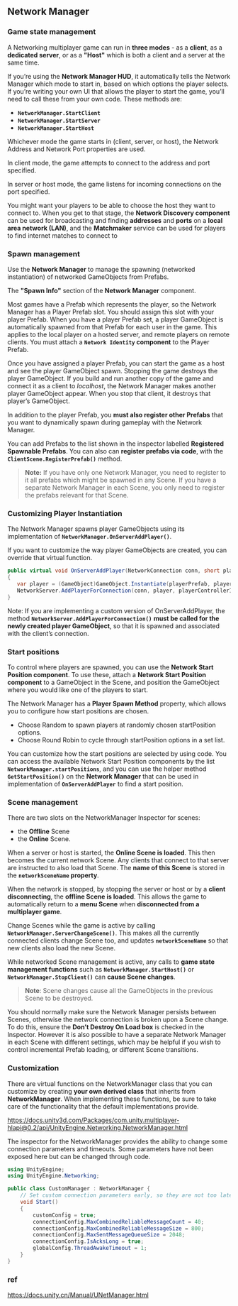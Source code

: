 ## Network Manager

### Game state management
A Networking multiplayer game can run in **three modes** - as a **client**, as a **dedicated server**, or as a **"Host"** which is both a client and a server at the same time.

If you’re using the **Network Manager HUD**, it automatically tells the Network Manager which mode to start in, based on which options the player selects. If you’re writing your own UI
 that allows the player to start the game, you’ll need to call these from your own code. These methods are:

- **`NetworkManager.StartClient`**
- **`NetworkManager.StartServer`**
- **`NetworkManager.StartHost`**

Whichever mode the game starts in (client, server, or host), the Network Address and Network Port properties are used.

In client mode, the game attempts to connect to the address and port specified. 

In server or host mode, the game listens for incoming connections on the port specified.

You might want your players to be able to choose the host they want to connect to. When you get to that stage, the **Network Discovery component** can be used for broadcasting and finding **addresses** and **ports** on a **local area network (LAN)**, and the **Matchmaker** service can be used for players to find internet matches to connect to 

### Spawn management

Use the **Network Manager** to manage the spawning (networked instantiation) of networked GameObjects from Prefabs.

The **"Spawn Info"** section of the **Network Manager** component.

Most games have a Prefab which represents the player, so the Network Manager has a Player Prefab slot. You should assign this slot with your player Prefab. When you have a player Prefab set, a player GameObject is automatically spawned from that Prefab for each user in the game. This applies to the local player on a hosted server, and remote players on remote clients. You must attach a **`Network Identity` component** to the Player Prefab.

Once you have assigned a player Prefab, you can start the game as a host and see the player GameObject spawn. Stopping the game destroys the player GameObject. If you build and run another copy of the game and connect it as a client to _localhost_, the Network Manager makes another player GameObject appear. When you stop that client, it destroys that player’s GameObject.

In addition to the player Prefab, you **must also register other Prefabs** that you want to dynamically spawn during gameplay with the Network Manager.

You can add Prefabs to the list shown in the inspector labelled **Registered Spawnable Prefabs**. You can also can **register prefabs via code**, with the **`ClientScene.RegisterPrefab()`** method.

> **Note:** If you have only one Network Manager, you need to register to it all prefabs which might be spawned in any Scene. If you have a separate Network Manager in each Scene, you only need to register the prefabs relevant for that Scene.

### Customizing Player Instantiation

The Network Manager spawns player GameObjects using its implementation of **`NetworkManager.OnServerAddPlayer()`**.

 If you want to customize the way player GameObjects are created, you can override that virtual function.
 
 ```cs
 public virtual void OnServerAddPlayer(NetworkConnection conn, short playerControllerId)
{
    var player = (GameObject)GameObject.Instantiate(playerPrefab, playerSpawnPos, Quaternion.identity);
    NetworkServer.AddPlayerForConnection(conn, player, playerControllerId);
}
```
Note: If you are implementing a custom version of OnServerAddPlayer, the method **`NetworkServer.AddPlayerForConnection()`** **must be called for the newly created player GameObject**, so that it is spawned and associated with the client’s connection. 

### Start positions
To control where players are spawned, you can use the **Network Start Position component**. To use these, attach a **Network Start Position component** to a GameObject in the Scene, and position the GameObject where you would like one of the players to start. 


The Network Manager has a **Player Spawn Method** property, which allows you to configure how start positions are chosen.

- Choose Random to spawn players at randomly chosen startPosition options.
- Choose Round Robin to cycle through startPosition options in a set list.

You can customize how the start positions are selected by using code. You can access the available Network Start Position components by the list **`NetworkManager.startPositions`**, and you can use the helper method **`GetStartPosition()`** on the **Network Manager** that can be used in implementation of **`OnServerAddPlayer`** to find a start position.


### Scene management
There are two slots on the NetworkManager Inspector for scenes: 
- the **Offline** Scene  
- the **Online** Scene.

When a server or host is started, the **Online Scene is loaded**. This then becomes the current network Scene. Any clients that connect to that server are instructed to also load that Scene. The **name of this Scene** is stored in the **`networkSceneName` property**.

When the network is stopped, by stopping the server or host or by a **client disconnecting**, the **offline Scene is loaded**. This allows the game to automatically return to a **menu Scene** when **disconnected from a multiplayer game**.


Change Scenes while the game is active by calling **`NetworkManager.ServerChangeScene()`**. This makes all the currently connected clients change Scene too, and updates **`networkSceneName`** so that new clients also load the new Scene.

While networked Scene management is active, any calls to **game state management functions** such as **`NetworkManager.StartHost()`** or **`NetworkManager.StopClient()`** can **cause Scene changes**. 

> **Note**: Scene changes cause all the GameObjects in the previous Scene to be destroyed.

You should normally make sure the Network Manager persists between Scenes, otherwise the network connection is broken upon a Scene change. To do this, ensure the **Don’t Destroy On Load box** is checked in the Inspector. However it is also possible to have a separate Network Manager in each Scene with different settings, which may be helpful if you wish to control incremental Prefab loading, or different Scene transitions.

### Customization
There are virtual functions on the NetworkManager class that you can customize by creating **your own derived class** that inherits from **NetworkManager**. When implementing these functions, be sure to take care of the functionality that the default implementations provide.


https://docs.unity3d.com/Packages/com.unity.multiplayer-hlapi@0.2/api/UnityEngine.Networking.NetworkManager.html

The inspector for the NetworkManager provides the ability to change some connection parameters and timeouts. Some parameters have not been exposed here but can be changed through code.

```cs
using UnityEngine;
using UnityEngine.Networking;

public class CustomManager : NetworkManager {
    // Set custom connection parameters early, so they are not too late to be enforced
    void Start()
    {
        customConfig = true;
        connectionConfig.MaxCombinedReliableMessageCount = 40;
        connectionConfig.MaxCombinedReliableMessageSize = 800;
        connectionConfig.MaxSentMessageQueueSize = 2048;
        connectionConfig.IsAcksLong = true;
        globalConfig.ThreadAwakeTimeout = 1;
    }
}
```

### ref 
https://docs.unity.cn/Manual/UNetManager.html

